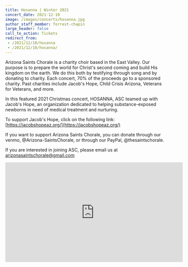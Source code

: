 ```yaml
---
title: Hosanna | Winter 2021
concert_date: 2021-12-10
image: /images/concerts/hosanna.jpg
author_staff_member: forrest-chapin
large_header: false
call_to_action: Tickets
redirect_from:
 - /2021/12/10/hosanna
 - /2021/12/10/hosanna/
---
```


Arizona Saints Chorale is a charity choir based in the East Valley. Our purpose is to prepare the world for Christ's second coming and build His kingdom on the earth. We do this both by testifying through song and by donating to charity. Each concert, 70% of the proceeds go to a sponsored charity. Past charities include Jacob's Hope, Child Crisis Arizona, Veterans for Veterans, and more.

In this featured 2021 Christmas concert, HOSANNA, ASC teamed up with Jacob's Hope, an organization dedicated to helping substance-exposed newborns in need of medical treatment and nurturing. 

To support Jacob's Hope, click on the following link: [https://jacobshopeaz.org/](https://jacobshopeaz.org/)

If you want to support Arizona Saints Chorale, you can donate through our venmo, @Arizona-SaintsChorale, or through our PayPal, @thesaintschorale.

If you are interested in joining ASC, please email us at arizonasaintschorale@gmail.com

<iframe width="560" height="315" src="https://www.youtube.com/embed/LN7IF70dNBQ" title="YouTube video player" frameborder="0" allow="accelerometer; autoplay; clipboard-write; encrypted-media; gyroscope; picture-in-picture; web-share" allowfullscreen></iframe>